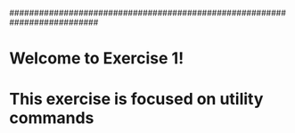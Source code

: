 ##########################################################################
#
# Welcome to Exercise 1! 
#
# This exercise is focused on utility commands 